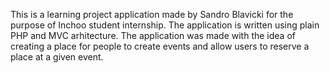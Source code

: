 This is a learning project application made by Sandro Blavicki for the purpose of Inchoo student internship. 
The application is written using plain PHP and MVC arhitecture. 
The application was made with the idea of creating a place for people to create events and allow users to reserve a place at a given event. 